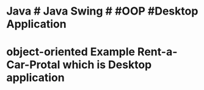 # Java  # Java Swing #   #OOP #Desktop Application
# object-oriented Example Rent-a-Car-Protal which is Desktop application
